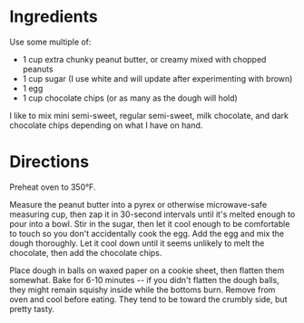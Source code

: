 # Ingredients #

Use some multiple of:

* 1 cup extra chunky peanut butter, or creamy mixed with chopped peanuts
* 1 cup sugar (I use white and will update after experimenting with brown)
* 1 egg
* 1 cup chocolate chips (or as many as the dough will hold)

I like to mix mini semi-sweet, regular semi-sweet, milk chocolate, and dark
chocolate chips depending on what I have on hand.

# Directions #

Preheat oven to 350°F.

Measure the peanut butter into a pyrex or otherwise microwave-safe measuring
cup, then zap it in 30-second intervals until it's melted enough to pour into
a bowl. Stir in the sugar, then let it cool enough to be comfortable to touch
so you don't accidentally cook the egg. Add the egg and mix the dough
thoroughly. Let it cool down until it seems unlikely to melt the chocolate,
then add the chocolate chips.

Place dough in balls on waxed paper on a cookie sheet, then flatten them
somewhat. Bake for 6-10 minutes -- if you didn't flatten the dough balls, they
might remain squishy inside while the bottoms burn. Remove from oven and cool
before eating. They tend to be toward the crumbly side, but pretty tasty.

